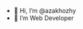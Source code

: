 - 👋 Hi, I’m @azakhozhy
- 👀 I’m Web Developer

<!---
azakhozhy/azakhozhy is a ✨ special ✨ repository because its `README.md` (this file) appears on your GitHub profile.
You can click the Preview link to take a look at your changes.
--->
